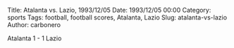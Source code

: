 Title: Atalanta vs. Lazio, 1993/12/05
Date: 1993/12/05 00:00
Category: sports
Tags: football, football scores, Atalanta, Lazio
Slug: atalanta-vs-lazio
Author: carbonero


Atalanta 1 - 1 Lazio
